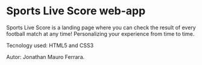 # Sports Live Score web-app

Sports Live Score is a landing page where you can check the result of every football match at any time!
Personalizing your experience from time to time.

Tecnology used: HTML5 and CSS3

Autor: Jonathan Mauro Ferrara.
